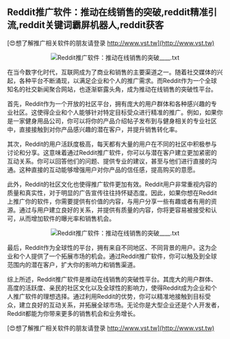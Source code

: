 ## **Reddit推广软件：推动在线销售的突破,reddit精准引流,reddit关键词霸屏机器人,reddit获客**

[😍想了解推广相关软件的朋友请登录 http://www.vst.tw](http://www.vst.tw)

 <center><img src="https://vst.tw/MP4/tuiguang/png/3.png" alt="Reddit推广软件：推动在线销售的突破____.txt"></center>

在当今数字化时代，互联网成为了商业和销售的主要渠道之一。随着社交媒体的兴起，各种平台不断涌现，以满足企业和个人的推广需求。而Reddit作为一个全球知名的社交新闻聚合网站，也逐渐崭露头角，成为推动在线销售的突破性平台。

首先，Reddit作为一个开放的社区平台，拥有庞大的用户群体和各种感兴趣的专业社区。这使得企业和个人能够针对特定目标受众进行精准的推广。例如，如果你是一家健身用品公司，你可以将你的产品介绍帖子发布到与健身相关的专业社区中，直接接触到对你产品感兴趣的潜在客户，并提升销售转化率。

其次，Reddit的用户活跃度极高，每天都有大量的用户在不同的社区中积极参与讨论和分享。这意味着通过Reddit推广软件，你可以与潜在客户建立更加紧密的互动关系。你可以回答他们的问题、提供专业的建议，甚至与他们进行直接的沟通。这种直接的互动能够增强用户对你产品的信任感，提高购买的意愿。

此外，Reddit的社区文化也使得推广软件更加有效。Reddit用户非常重视内容的质量和真实性，对于明显的广告宣传往往持怀疑态度。因此，如果你想在Reddit上推广你的软件，你需要提供有价值的内容，与用户分享一些有趣或者有用的资源。通过与用户建立良好的关系，并提供有质量的内容，你将更容易被接受和认可，从而增加软件的曝光率和销售机会。

 <center><img src="https://vst.tw/MP4/tuiguang/png/4.png" alt="Reddit推广软件：推动在线销售的突破____.txt"></center>

最后，Reddit作为全球性的平台，拥有来自不同地区、不同背景的用户。这为企业和个人提供了一个拓展市场的机会。通过Reddit推广软件，你可以触及到全球范围内的潜在客户，扩大你的影响力和销售渠道。

综上所述，Reddit推广软件是推动在线销售的突破性平台。其庞大的用户群体、高度的活跃度、亲民的社区文化以及全球性的影响力，使得Reddit成为企业和个人推广软件的理想选择。通过利用Reddit的优势，你可以精准地接触到目标受众，建立良好的互动关系，并拓展全球市场。无论你是大型企业还是个人开发者，Reddit都能为你带来更多的销售机会和业务增长。

[😍想了解推广相关软件的朋友请登录 http://www.vst.tw](http://www.vst.tw)



